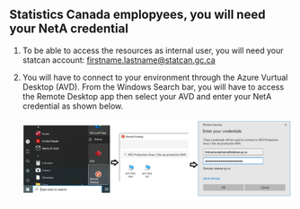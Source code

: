 ## Statistics Canada emplopyees, you will need your NetA credential
1. To be able to access the resources as internal user, you will need your statcan account: firstname.lastname@statcan.gc.ca

2. You will have to connect to your environment through the Azure Vurtual Desktop (AVD).
From the Windows Search bar, you will have to access the Remote Desktop app then select your AVD and enter your NetA credential as shown below.

    ![Access AVD](images/AVDLogin.png)  
















<!-- 2. Select the DevTest Lab that was assigned.
 
## Create Your Virtual Machine
**Note:** In some instances a Virtual Machine will be pre-created for you and you will not have permission to create a virtual machine. See the [FAQ](FAQ.md) if you need to make changes to your virtual machine.  

1. From the DevTest Lab **Overview** page, click on the **+ Add** button.  

2. Choose an appropriate base for your VM (e.g., Data Science Virtual Machine - Windows Server 2019). For more details on the software included with the Data Science Virtual Machines, please [click here](https://docs.microsoft.com/en-us/azure/machine-learning/data-science-virtual-machine/tools-included).  

3. Enter a name for your VM and a User name and password that you will use to login to the VM. Be sure to deselect the *Use a saved secret* and *Save as default password* checkboxes.

4. You may click the **Change Size Link** to change your VM size if you wish to do so.

5. Leave the rest as defaults and click on the **Create** button.    

    ![Enter New VM Details](images/EnterNewVMDetails.png)  


## Find Your Virtual Machine

1. From the DevTest Lab **Overview** page, scroll down until you see your VM under **My virtual machines**. Click on your VM to access its **Overview** page.  

## Start Your Virtual Machine

1. From the **Overview** page for your VM, click on the **Start** button.  

    ![VM Start Button](images/VMStartButton.png)  

2. It takes a few minutes for your VM to start up. Monitor its startup progress by selecting the Notifications icon at the top right of the window.   

    ![Start Notification](images/VMRestartNotification.png)  

## Connect To Your Virtual Machine

1. From the **Overview** page for your VM, click on the **Browser connect** button (if you do not see a **Browser connect** button you might have to click on the **Connect** button and then choose **Bastion** from the dropdown menu).

    ![Browser Connect Button](images/VMBrowserConnect.png)    

2. Ensure the *Open in new window* checkbox is selected, enter the Username and Password that you used when you created your VM, and click on the **Connect** button. Your VM should open in a new browser tab.

    **Note** : By default, the **Ubuntu** virtual machine opens in Terminal mode. You can access the GUI of your Ubuntu machine from a Windows machine using [X2Go](https://docs.microsoft.com/en-us/azure/machine-learning/data-science-virtual-machine/dsvm-ubuntu-intro#x2go).

    **Note** : After attempting to login for the first time, an error may appear that a popup blocker is preventing a new window to open. To disable it, an icon will pop up on the browser's search bar, select the button and click **always allow**. 

    ![Allow PopUps](images/VMPopUp.png)

   
## Stop Your Virtual Machine

Virtual machines only incur costs while they are running. You should shut down your virtual machine when not in use to prevent unneccessary charges.

1. From the **Overview** page for your VM, click on the **Stop** button.  

    ![VM Stop Button](images/VMStopButton.png)  
 -->
